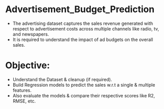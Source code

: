 # Advertisement_Budget_Prediction

* The advertising dataset captures the sales revenue generated with respect to advertisement costs across multiple channels like radio, tv, and newspapers.
* It is required to understand the impact of ad budgets on the overall sales.

# Objective:

* Understand the Dataset & cleanup (if required).
* Build Regression models to predict the sales w.r.t a single & multiple features.
* Also evaluate the models & compare their respective scores like R2, RMSE, etc.

